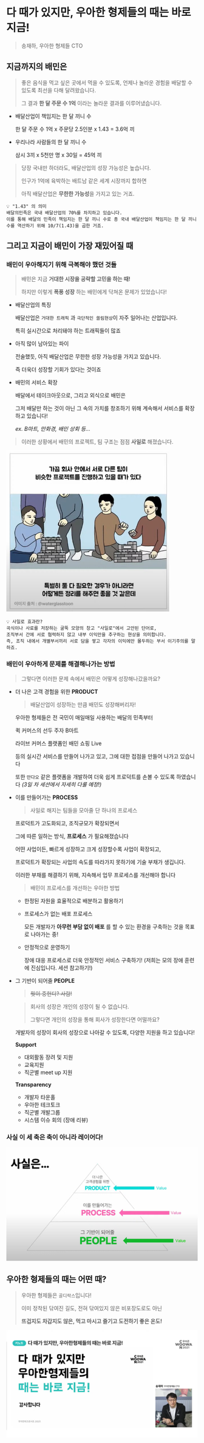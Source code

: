 
# 다 때가 있지만, 우아한 형제들의 때는 바로 지금!
> 송재하, 우아한 형제들 CTO

## 지금까지의 배민은

> 좋은 음식을 먹고 싶은 곳에서 먹을 수 있도록, 언제나 놀라운 경험을 배달할 수 있도록 최선을 다해 달려왔습니다.
> 
> 그 결과 **한 달 주문 수 1억** 이라는 놀라운 결과를 이루어냈습니다.

- 배달산업이 책임지는 한 달 끼니 수

  한 달 주문 수 1억 x 주문당 2.5인분 x 1.43 = 3.6억 끼

- 우리나라 사람들의 한 달 끼니 수

  삼시 3끼 x 5천만 명 x 30일 = 45억 끼

> 당장 국내만 하더라도, 배달산업의 성장 가능성은 높습니다.
>
> 인구가 1억에 육박하는 배트남 같은 세계 시장까지 합하면
>
> 아직 배달산업은 **무한한 가능성**을 가지고 있는 거죠.

```
💡 "1.43" 의 의미
배달의민족은 국내 배달산업의 70%를 차지하고 있습니다.
이를 통해 배달의 민족이 책임지는 한 달 끼니 수로 총 국내 배달산업이 책임지는 한 달 끼니 수를 역산하기 위해 10/7(1.43)을 곱한 거죠.
```

## 그리고 지금이 배민이 가장 재밌어질 때

### 배민이 우아해지기 위해 극복해야 했던 것들

> 배민은 지금 **거대한 시장을 공략할 고민을 하는 때!**
>
> 하지만 이렇게 **폭풍 성장** 하는 배민에게 닥쳐온 문제가 있었습니다!

- 배달산업의 특징

  배달산업은 `거대한 트래픽` 과 `극단적인 쏠림현상`이 자주 일어나는 산업입니다.

  특히 실시간으로 처리돼야 하는 트래픽들이 많죠

- 아직 많이 남아있는 파이

  전술했듯, 아직 배달산업은 무한한 성장 가능성을 가지고 있습니다. 

  즉 더욱더 성장할 기회가 있다는 것이죠

- 배민의 서비스 확장

  배달에서 테이크아웃으로, 그리고 외식으로 배민은 

  그저 배달만 하는 것이 아닌 그 속의 가치를 창조하기 위해 계속해서 서비스를 확장하고 있습니다!

  _ex. B마트, 만화경, 배민 상회 등..._

> 이러한 상황에서 배민의 프로젝트, 팀 구조는 점점 **사일로** 해졌습니다.

![](../../../resource/pictures/2일차-키노트-사일로.png)
```
💡 사일로 효과란? 
곡식이나 사료를 저장하는 굴뚝 모양의 창고 "사일로"에서 고안된 단어로,
조직부서 간에 서로 협력하지 않고 내부 이익만을 추구하는 현상을 의미합니다.
즉, 조직 내에서 개별부서끼리 서로 담을 쌓고 각자의 이익에만 몰두하는 부서 이기주의를 말하죠.
```

### 배민이 우아하게 문제를 해결해나가는 방법

> 그렇다면 이러한 문제 속에서 배민은 어떻게 성장해나갔을까요?

- 더 나은 고객 경험을 위한 **PRODUCT**

  > 배달산업이 성장하는 만큼 배민도 성장해버리자!

  우아한 형제들은 전 국민이 매일매일 사용하는 배달의 민족부터

  퀵 커머스의 선두 주자 B마트

  라이브 커머스 플랫폼인 배민 쇼핑 Live 

  등의 실시간 서비스를 만들어 나가고 있고, 그에 대한 접점을 만들어 나가고 있습니다

  또한 `만다오` 같은 플랫폼을 개발하여 더욱 쉽게 프로덕트를 손볼 수 있도록 하였습니다 _(3일 차 세션에서 자세히 다룰 예정!)_ 

- 이를 만들어가는 **PROCESS**

  > 사일로 해지는 팀들을 모아줄 단 하나의 프로세스

  프로덕트가 고도화되고, 조직규모가 확장되면서 

  그에 따른 일하는 방식, **프로세스** 가 필요해졌습니다

  

  어떤 사업이든, 빠르게 성장하고 크게 성장할수록 사업이 확장되고, 

  프로덕트가 확장되는 사업의 속도를 따라가지 못하기에 기술 부채가 생깁니다.

  이러한 부채를 해결하기 위해, 지속해서 업무 프로세스를 개선해야 합니다

  

  > 배민이 프로세스를 개선하는 우아한 방법

  - 한정된 자원을 효율적으로 배분하고 활용하기

  - 프로세스가 없는 배포 프로세스

    모든 개발자가 **아무런 부담 없이 배포** 를 할 수 있는 환경을 구축하는 것을 목표로 나아가는 중!

  - 안정적으로 운영하기

    장애 대응 프로세스로 더욱 안정적인 서비스 구축하기!
    (저희는 모의 장애 훈련에 진심입니다. 세션 참고하기!)

- 그 기반이 되어줄 **PEOPLE**

  > ~~뭣이 중헌디? 사람!~~

  > 회사의 성장은 개인의 성장이 될 수 없습니다. 
  >
  > 그렇다면 개인의 성장을 통해 회사가 성장한다면 어떨까요?

  개발자의 성장이 회사의 성장으로 나아갈 수 있도록, 다양한 지원을 하고 있습니다!

  **Support**

  - 대외활동 장려 및 지원
  - 교육지원
  - 직군별 meet up 지원

  **Transparency**

  - 개발자 타운홀
  - 우아한 테크토크
  - 직군별 개발그룹
  - 시스템 이슈 회의 (장애 리뷰)

### 사실 이 세 축은 축이 아니라 레이어다!

![image-20211118160324122](../../../resource/pictures/2일차-키노트-피라미드.png)



## 우아한 형제들의 때는 어떤 때?

> 우아한 형제들은 `골디락스`입니다!
>
> 이미 정착된 닦여진 길도, 전혀 닦여있지 않은 비포장도로도 아닌
>
> **뜨겁지도 차갑지도 않은, 먹고 마시고 즐기고 도전하기 좋은 온도!**

![image-20211118160607286](../../../resource/pictures/2일차-키노트-크레딧.png)